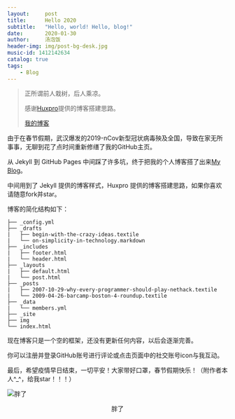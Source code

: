 ```yaml
---
layout:     post
title:      Hello 2020
subtitle:   "Hello, world! Hello, blog!"
date:       2020-01-30
author:     汤泡饭
header-img: img/post-bg-desk.jpg
music-id: 1412142634
catalog: true
tags:
    - Blog
---
```


> 正所谓前人栽树，后人乘凉。
> 
> 感谢[Huxpro](https://github.com/huxpro)提供的博客搭建思路。
> 
> [我的博客](https://tmyuan627.github.io)


由于在春节假期，武汉爆发的2019-nCov新型冠状病毒殃及全国，导致在家无所事事，无聊到花了点时间重新修缮了我的GitHub主页。

从 Jekyll 到 GitHub Pages 中间踩了许多坑，终于把我的个人博客搭了出来[My Blog](https://tmyuan627.github.io)。

中间用到了 Jekyll 提供的博客样式，Huxpro 提供的博客搭建思路，如果你喜欢请随意fork并star。

博客的简化结构如下：

```
├── _config.yml
├── _drafts
|   ├── begin-with-the-crazy-ideas.textile
|   └── on-simplicity-in-technology.markdown
├── _includes
|   ├── footer.html
|   └── header.html
├── _layouts
|   ├── default.html
|   └── post.html
├── _posts
|   ├── 2007-10-29-why-every-programmer-should-play-nethack.textile
|   └── 2009-04-26-barcamp-boston-4-roundup.textile
├── _data
|   └── members.yml
├── _site
├── img
└── index.html
```

现在博客只是一个空的框架，还没有更新任何内容，以后会逐渐完善。

你可以注册并登录GitHub账号进行评论或点击页面中的社交账号icon与我互动。

最后，希望疫情早日结束，一切平安！大家带好口罩，春节假期快乐！（附作者本人^_^，给我star！！！）

![胖了](https://s2.ax1x.com/2020/01/30/1lRKN8.md.jpg)
<center>胖了</center>


